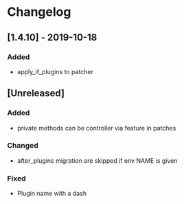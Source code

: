# Changelog

## [1.4.10] - 2019-10-18
### Added
- apply_if_plugins to patcher

## [Unreleased]
### Added
- private methods can be controller via feature in patches

### Changed
- after_plugins migration are skipped if env NAME is given

### Fixed
- Plugin name with a dash


